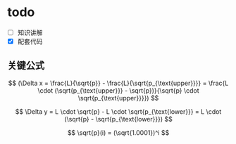 # todo

- [ ] 知识讲解
- [x] 配套代码

## 关键公式

$$
(\Delta x = \frac{L}{\sqrt{p}} - \frac{L}{\sqrt{p_{\text{upper}}}} = \frac{L \cdot (\sqrt{p_{\text{upper}}} - \sqrt{p})}{\sqrt{p} \cdot \sqrt{p_{\text{upper}}}})
$$

$$
\Delta y = L \cdot \sqrt{p} - L \cdot \sqrt{p_{\text{lower}}} = L \cdot (\sqrt{p} - \sqrt{p_{\text{lower}}})
$$

$$
\sqrt{p}(i) = (\sqrt{1.0001})^i
$$
